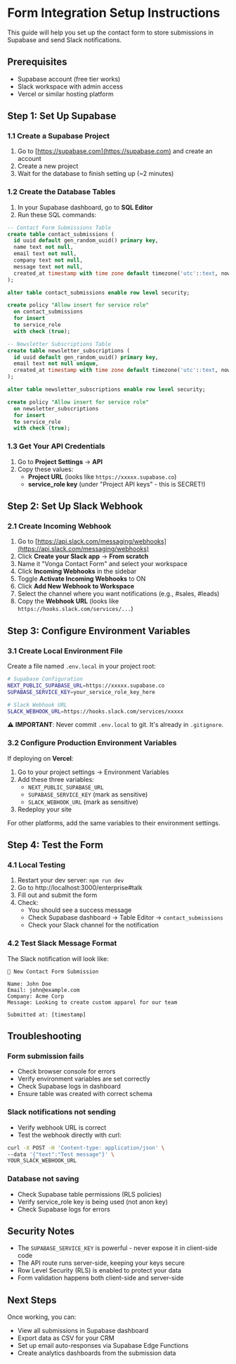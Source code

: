 # Form Integration Setup Instructions

This guide will help you set up the contact form to store submissions in Supabase and send Slack notifications.

## Prerequisites

- Supabase account (free tier works)
- Slack workspace with admin access
- Vercel or similar hosting platform

## Step 1: Set Up Supabase

### 1.1 Create a Supabase Project
1. Go to [https://supabase.com](https://supabase.com) and create an account
2. Create a new project
3. Wait for the database to finish setting up (~2 minutes)

### 1.2 Create the Database Tables
1. In your Supabase dashboard, go to **SQL Editor**
2. Run these SQL commands:

```sql
-- Contact Form Submissions Table
create table contact_submissions (
  id uuid default gen_random_uuid() primary key,
  name text not null,
  email text not null,
  company text not null,
  message text not null,
  created_at timestamp with time zone default timezone('utc'::text, now()) not null
);

alter table contact_submissions enable row level security;

create policy "Allow insert for service role"
  on contact_submissions
  for insert
  to service_role
  with check (true);

-- Newsletter Subscriptions Table
create table newsletter_subscriptions (
  id uuid default gen_random_uuid() primary key,
  email text not null unique,
  created_at timestamp with time zone default timezone('utc'::text, now()) not null
);

alter table newsletter_subscriptions enable row level security;

create policy "Allow insert for service role"
  on newsletter_subscriptions
  for insert
  to service_role
  with check (true);
```

### 1.3 Get Your API Credentials
1. Go to **Project Settings** → **API**
2. Copy these values:
   - **Project URL** (looks like `https://xxxxx.supabase.co`)
   - **service_role key** (under "Project API keys" - this is SECRET!)

## Step 2: Set Up Slack Webhook

### 2.1 Create Incoming Webhook
1. Go to [https://api.slack.com/messaging/webhooks](https://api.slack.com/messaging/webhooks)
2. Click **Create your Slack app** → **From scratch**
3. Name it "Vonga Contact Form" and select your workspace
4. Click **Incoming Webhooks** in the sidebar
5. Toggle **Activate Incoming Webhooks** to ON
6. Click **Add New Webhook to Workspace**
7. Select the channel where you want notifications (e.g., #sales, #leads)
8. Copy the **Webhook URL** (looks like `https://hooks.slack.com/services/...`)

## Step 3: Configure Environment Variables

### 3.1 Create Local Environment File
Create a file named `.env.local` in your project root:

```bash
# Supabase Configuration
NEXT_PUBLIC_SUPABASE_URL=https://xxxxx.supabase.co
SUPABASE_SERVICE_KEY=your_service_role_key_here

# Slack Webhook URL
SLACK_WEBHOOK_URL=https://hooks.slack.com/services/xxxxx
```

⚠️ **IMPORTANT**: Never commit `.env.local` to git. It's already in `.gitignore`.

### 3.2 Configure Production Environment Variables
If deploying on **Vercel**:
1. Go to your project settings → Environment Variables
2. Add these three variables:
   - `NEXT_PUBLIC_SUPABASE_URL`
   - `SUPABASE_SERVICE_KEY` (mark as sensitive)
   - `SLACK_WEBHOOK_URL` (mark as sensitive)
3. Redeploy your site

For other platforms, add the same variables to their environment settings.

## Step 4: Test the Form

### 4.1 Local Testing
1. Restart your dev server: `npm run dev`
2. Go to http://localhost:3000/enterprise#talk
3. Fill out and submit the form
4. Check:
   - You should see a success message
   - Check Supabase dashboard → Table Editor → `contact_submissions`
   - Check your Slack channel for the notification

### 4.2 Test Slack Message Format
The Slack notification will look like:

```
🚀 New Contact Form Submission

Name: John Doe
Email: john@example.com
Company: Acme Corp
Message: Looking to create custom apparel for our team

Submitted at: [timestamp]
```

## Troubleshooting

### Form submission fails
- Check browser console for errors
- Verify environment variables are set correctly
- Check Supabase logs in dashboard
- Ensure table was created with correct schema

### Slack notifications not sending
- Verify webhook URL is correct
- Test the webhook directly with curl:
```bash
curl -X POST -H 'Content-type: application/json' \
--data '{"text":"Test message"}' \
YOUR_SLACK_WEBHOOK_URL
```

### Database not saving
- Check Supabase table permissions (RLS policies)
- Verify service_role key is being used (not anon key)
- Check Supabase logs for errors

## Security Notes

- The `SUPABASE_SERVICE_KEY` is powerful - never expose it in client-side code
- The API route runs server-side, keeping your keys secure
- Row Level Security (RLS) is enabled to protect your data
- Form validation happens both client-side and server-side

## Next Steps

Once working, you can:
- View all submissions in Supabase dashboard
- Export data as CSV for your CRM
- Set up email auto-responses via Supabase Edge Functions
- Create analytics dashboards from the submission data

